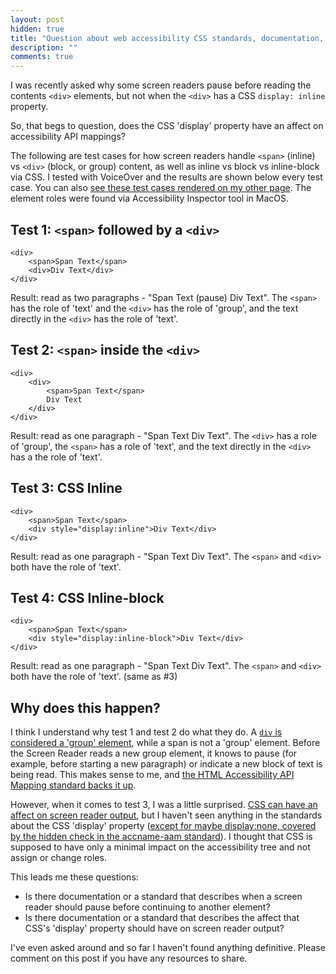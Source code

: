 ```yaml
---
layout: post
hidden: true
title: "Question about web accessibility CSS standards, documentation, and expectations"
description: ""
comments: true
---
```


I was recently asked why some screen readers pause before reading the contents `<div>` elements, but not when the `<div>` has a CSS `display: inline` property.

So, that begs to question, does the CSS 'display' property have an affect on accessibility API mappings?

The following are test cases for how screen readers handle `<span>` (inline) vs `<div>` (block, or group) content, as well as inline vs block vs inline-block via CSS. I tested with VoiceOver and the results are shown below every test case. You can also [see these test cases rendered on my other page](/notes/div-space-question.html). The element roles were found via Accessibility Inspector tool in MacOS.

## Test 1: `<span>` followed by a `<div>`

```
<div>
    <span>Span Text</span>
    <div>Div Text</div>
</div>
```

Result: read as two paragraphs - "Span Text (pause) Div Text". The `<span>` has the role of 'text' and the `<div>` has the role of 'group', and the text directly in the `<div>` has the role of 'text'.

## Test 2: `<span>` inside the `<div>`

```
<div>
    <div>
        <span>Span Text</span>
        Div Text
    </div>
</div>
```

Result: read as one paragraph - "Span Text Div Text". The `<div>` has a role of 'group', the `<span>` has a role of 'text', and the text directly in the `<div>` has a the role of 'text'.

## Test 3: CSS Inline

```
<div>
    <span>Span Text</span>
    <div style="display:inline">Div Text</div>
</div>
```

Result: read as one paragraph - "Span Text Div Text". The `<span>` and `<div>` both have the role of 'text'.

## Test 4: CSS Inline-block

```
<div>
    <span>Span Text</span>
    <div style="display:inline-block">Div Text</div>
</div>
```

Result: read as one paragraph - "Span Text Div Text". The `<span>` and `<div>` both have the role of 'text'. (same as #3)

## Why does this happen?

I think I understand why test 1 and test 2 do what they do. A [`div` is considered a 'group' element](https://www.w3.org/TR/html/grouping-content.html#the-div-element), while a span is not a 'group' element. Before the Screen Reader reads a new group element, it knows to pause (for example, before starting a new paragraph) or indicate a new block of text is being read. This makes sense to me, and [the HTML Accessibility API Mapping standard backs it up](https://www.w3.org/TR/html-aam-1.0/#el-div).


However, when it comes to test 3, I was a little surprised. [CSS can have an affect on screen reader output](http://w3c.github.io/aria/accname-aam/accname-aam.html#step2F.ii), but I haven't seen anything in the standards about the CSS 'display' property ([except for maybe display:none, covered by the hidden check in the accname-aam standard](https://www.w3.org/TR/accname-aam-1.1/#step2A)). I thought that CSS is supposed to have only a minimal impact on the accessibility tree and not assign or change roles.

This leads me these questions:

* Is there documentation or a standard that describes when a screen reader should pause before continuing to another element?
* Is there documentation or a standard that describes the affect that CSS's 'display' property should have on screen reader output?

I've even asked around and so far I haven't found anything definitive. Please comment on this post if you have any resources to share.
